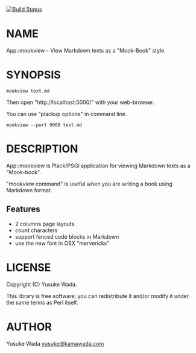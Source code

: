 [![Build Status](https://travis-ci.org/yusukebe/App-mookview.png?branch=master)](https://travis-ci.org/yusukebe/App-mookview)
# NAME

App::mookview - View Markdown texts as a "Mook-Book" style

# SYNOPSIS

    mookview text.md

Then open "http://localhost:5000/" with your web-browser.

You can use "plackup options" in command line.

    mookview --port 9000 text.md

# DESCRIPTION

App::mookview is Plack/PSGI application for viewing Markdown texts as a "Mook-book".

"mookview command" is useful when you are writing a book using Markdown format.

## Features

- 2 columns page layouts
- count characters
- support fenced code blocks in Markdown
- use the new font in OSX "mervericks"

# LICENSE

Copyright (C) Yusuke Wada.

This library is free software; you can redistribute it and/or modify
it under the same terms as Perl itself.

# AUTHOR

Yusuke Wada <yusuke@kamawada.com>
